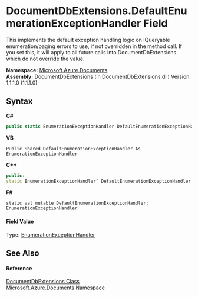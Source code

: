 # DocumentDbExtensions.DefaultEnumerationExceptionHandler Field
 

This implements the default exception handling logic on IQueryable enumeration/paging errors to use, if not overridden in the method call. If you set this, it will apply to all future calls into DocumentDbExtensions which do not override the value.

**Namespace:**&nbsp;<a href="856b2e23-9c8b-2618-f913-67d85d500616">Microsoft.Azure.Documents</a><br />**Assembly:**&nbsp;DocumentDbExtensions (in DocumentDbExtensions.dll) Version: 1.1.1.0 (1.1.1.0)

## Syntax

**C#**<br />
``` C#
public static EnumerationExceptionHandler DefaultEnumerationExceptionHandler
```

**VB**<br />
``` VB
Public Shared DefaultEnumerationExceptionHandler As EnumerationExceptionHandler
```

**C++**<br />
``` C++
public:
static EnumerationExceptionHandler^ DefaultEnumerationExceptionHandler
```

**F#**<br />
``` F#
static val mutable DefaultEnumerationExceptionHandler: EnumerationExceptionHandler
```


#### Field Value
Type: <a href="98ab4230-aa0f-7803-7127-ba76e02bdce5">EnumerationExceptionHandler</a>

## See Also


#### Reference
<a href="2e7c24fb-f7c9-2314-1ff8-386e1be4f471">DocumentDbExtensions Class</a><br /><a href="856b2e23-9c8b-2618-f913-67d85d500616">Microsoft.Azure.Documents Namespace</a><br />